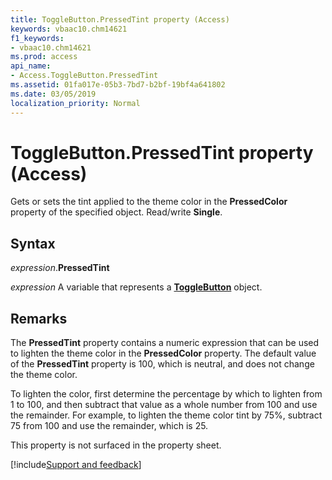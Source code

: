 ```yaml
---
title: ToggleButton.PressedTint property (Access)
keywords: vbaac10.chm14621
f1_keywords:
- vbaac10.chm14621
ms.prod: access
api_name:
- Access.ToggleButton.PressedTint
ms.assetid: 01fa017e-05b3-7bd7-b2bf-19bf4a641802
ms.date: 03/05/2019
localization_priority: Normal
---
```



# ToggleButton.PressedTint property (Access)

Gets or sets the tint applied to the theme color in the **PressedColor** property of the specified object. Read/write **Single**.


## Syntax

_expression_.**PressedTint**

_expression_ A variable that represents a **[ToggleButton](Access.ToggleButton.md)** object.


## Remarks

The **PressedTint** property contains a numeric expression that can be used to lighten the theme color in the **PressedColor** property. The default value of the **PressedTint** property is 100, which is neutral, and does not change the theme color. 

To lighten the color, first determine the percentage by which to lighten from 1 to 100, and then subtract that value as a whole number from 100 and use the remainder. For example, to lighten the theme color tint by 75%, subtract 75 from 100 and use the remainder, which is 25.

This property is not surfaced in the property sheet.



[!include[Support and feedback](~/includes/feedback-boilerplate.md)]